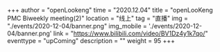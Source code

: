 ﻿+++ 
author = "openLookeng"
time = "2020.12.04" 
title = "openLooKeng PMC Biweekly meeting(2)" 
location = "线上" 
tag = "直播"
img = "./events/2020-12-04/banner.png" 
img_mobile = './events/2020-12-04/banner.png'
link = "https://www.bilibili.com/video/BV1Dz4y1k7qo/"
eventtype = "upComing"
description = ""
weight = 95
+++


